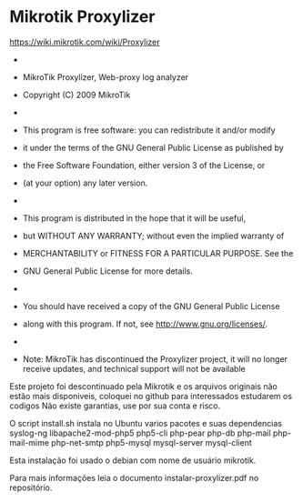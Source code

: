 # Mikrotik Proxylizer
https://wiki.mikrotik.com/wiki/Proxylizer

*                                                                           
*    MikroTik Proxylizer, Web-proxy log analyzer                           
*    Copyright (C) 2009  MikroTik                                          
*                                                                          
*    This program is free software: you can redistribute it and/or modify  
*    it under the terms of the GNU General Public License as published by  
*    the Free Software Foundation, either version 3 of the License, or     
*    (at your option) any later version.                                    
*                                                                           
*    This program is distributed in the hope that it will be useful,        
*    but WITHOUT ANY WARRANTY; without even the implied warranty of         
*    MERCHANTABILITY or FITNESS FOR A PARTICULAR PURPOSE.  See the          
*    GNU General Public License for more details.                           
*                                                                           
*    You should have received a copy of the GNU General Public License      
*    along with this program.  If not, see <http://www.gnu.org/licenses/>.  
*                                                                           

* Note: MikroTik has discontinued the Proxylizer project, it will no longer receive updates, and technical support will not be available

Este projeto foi descontinuado pela Mikrotik e os arquivos originais não estão mais disponiveis,  coloquei no github para interessados estudarem os codigos 
Não existe garantias, use por sua conta e risco.

O script install.sh instala no Ubuntu varios pacotes e suas dependencias
syslog-ng 
libapache2-mod-php5
php5-cli 
php-pear
php-db 
php-mail 
php-mail-mime 
php-net-smtp
php5-mysql 
mysql-server
mysql-client

Esta instalação foi usado o debian com nome de usuário mikrotik.

Para mais informações leia o documento instalar-proxylizer.pdf no repositório. 
